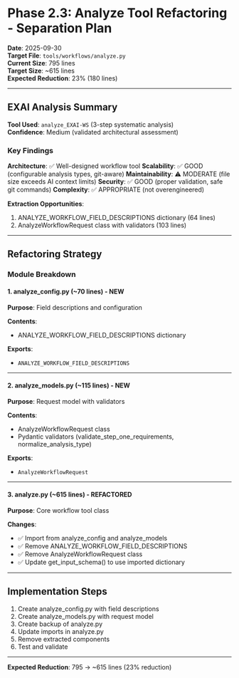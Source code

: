 # Phase 2.3: Analyze Tool Refactoring - Separation Plan

**Date**: 2025-09-30  
**Target File**: `tools/workflows/analyze.py`  
**Current Size**: 795 lines  
**Target Size**: ~615 lines  
**Expected Reduction**: 23% (180 lines)

---

## EXAI Analysis Summary

**Tool Used**: `analyze_EXAI-WS` (3-step systematic analysis)  
**Confidence**: Medium (validated architectural assessment)

### Key Findings

**Architecture**: ✅ Well-designed workflow tool
**Scalability**: ✅ GOOD (configurable analysis types, git-aware)
**Maintainability**: ⚠️ MODERATE (file size exceeds AI context limits)
**Security**: ✅ GOOD (proper validation, safe git commands)
**Complexity**: ✅ APPROPRIATE (not overengineered)

**Extraction Opportunities**:
1. ANALYZE_WORKFLOW_FIELD_DESCRIPTIONS dictionary (64 lines)
2. AnalyzeWorkflowRequest class with validators (103 lines)

---

## Refactoring Strategy

### Module Breakdown

#### 1. analyze_config.py (~70 lines) - NEW
**Purpose**: Field descriptions and configuration

**Contents**:
- ANALYZE_WORKFLOW_FIELD_DESCRIPTIONS dictionary

**Exports**:
- `ANALYZE_WORKFLOW_FIELD_DESCRIPTIONS`

---

#### 2. analyze_models.py (~115 lines) - NEW
**Purpose**: Request model with validators

**Contents**:
- AnalyzeWorkflowRequest class
- Pydantic validators (validate_step_one_requirements, normalize_analysis_type)

**Exports**:
- `AnalyzeWorkflowRequest`

---

#### 3. analyze.py (~615 lines) - REFACTORED
**Purpose**: Core workflow tool class

**Changes**:
- ✅ Import from analyze_config and analyze_models
- ✅ Remove ANALYZE_WORKFLOW_FIELD_DESCRIPTIONS
- ✅ Remove AnalyzeWorkflowRequest class
- ✅ Update get_input_schema() to use imported dictionary

---

## Implementation Steps

1. Create analyze_config.py with field descriptions
2. Create analyze_models.py with request model
3. Create backup of analyze.py
4. Update imports in analyze.py
5. Remove extracted components
6. Test and validate

---

**Expected Reduction**: 795 → ~615 lines (23% reduction)


